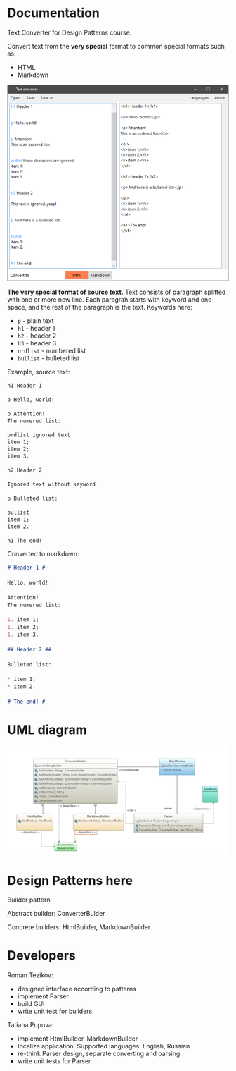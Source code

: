 # Documentation

Text Converter for Design Patterns course.

Convert text from the **very special** format to common special formats such as:
* HTML
* Markdown

![screenshot](https://github.com/TezRomacH/CS361-DP-collaboration-1/blob/master/TextConverter_screenshot.png)


**The very special format of source text.** Text consists of paragraph splitted with one or more new line. Each paragrah starts with keyword and one space, and the rest of the paragraph is the text.
Keywords here:

* ```p``` - plain text
* ```h1``` - header 1
* ```h2``` - header 2
* ```h3``` - header 3
* ```ordlist``` - numbered list
* ```bullist``` - bulleted list

Example, source text:
```
h1 Header 1

p Hello, world!

p Attention!
The numered list:

ordlist ignored text
item 1;
item 2;
item 3.

h2 Header 2

Ignored text without keyword

p Bulleted list:

bullist
item 1;
item 2.

h1 The end!
```

Converted to markdown:

```md
# Header 1 #

Hello, world!

Attention!
The numered list:

1. item 1;
1. item 2;
1. item 3.

## Header 2 ##

Bulleted list:

* item 1;
* item 2.

# The end! #
```

# UML diagram

![UMl Diagram](https://github.com/TezRomacH/CS361-DP-collaboration-1/blob/master/uml.png)

# Design Patterns here
Builder pattern

Abstract builder: ConverterBulder

Concrete builders: HtmlBuilder, MarkdownBuilder

# Developers
Roman Tezikov: 
* designed interface according to patterns
* implement Parser
* build GUI
* write unit test for builders

Tatiana Popova:
* implement HtmlBuilder, MarkdownBuilder
* localize application. Supported languages: English, Russian 
* re-think Parser design, separate converting and parsing
* write unit tests for Parser
